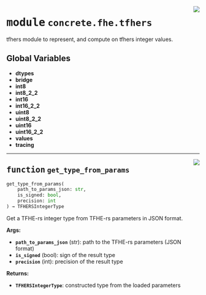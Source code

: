 <!-- markdownlint-disable -->

<a href="../../frontends/concrete-python/concrete/fhe/tfhers/__init__.py#L0"><img align="right" style="float:right;" src="https://img.shields.io/badge/-source-cccccc?style=flat-square"></a>

# <kbd>module</kbd> `concrete.fhe.tfhers`
tfhers module to represent, and compute on tfhers integer values. 

**Global Variables**
---------------
- **dtypes**
- **bridge**
- **int8**
- **int8_2_2**
- **int16**
- **int16_2_2**
- **uint8**
- **uint8_2_2**
- **uint16**
- **uint16_2_2**
- **values**
- **tracing**

---

<a href="../../frontends/concrete-python/concrete/fhe/tfhers/__init__.py#L26"><img align="right" style="float:right;" src="https://img.shields.io/badge/-source-cccccc?style=flat-square"></a>

## <kbd>function</kbd> `get_type_from_params`

```python
get_type_from_params(
    path_to_params_json: str,
    is_signed: bool,
    precision: int
) → TFHERSIntegerType
```

Get a TFHE-rs integer type from TFHE-rs parameters in JSON format. 



**Args:**
 
 - <b>`path_to_params_json`</b> (str):  path to the TFHE-rs parameters (JSON format) 
 - <b>`is_signed`</b> (bool):  sign of the result type 
 - <b>`precision`</b> (int):  precision of the result type 



**Returns:**
 
 - <b>`TFHERSIntegerType`</b>:  constructed type from the loaded parameters 


